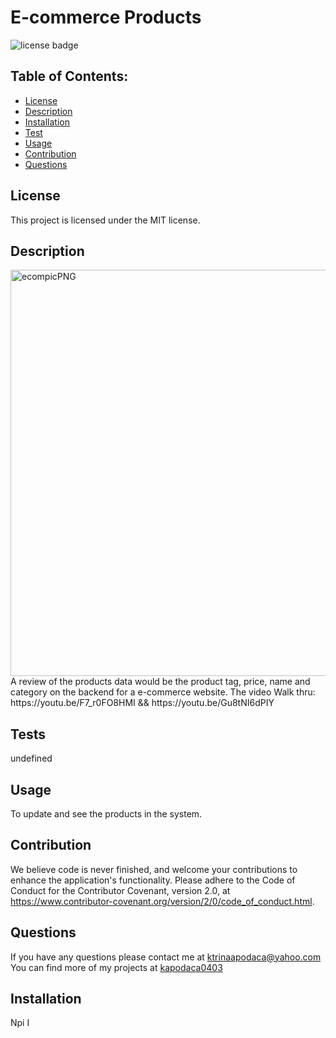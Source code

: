 # E-commerce Products

![license badge](https://img.shields.io/badge/License-MIT-lightgrey.svg)

## Table of Contents:

- [License](#license)
- [Description](#description)
- [Installation](#installation)
- [Test](#test)
- [Usage](#usage)
- [Contribution](#contribution)
- [Questions](#questions)

## License

This project is licensed under the MIT license.

## Description
<img width="650" alt="ecompicPNG" src="https://user-images.githubusercontent.com/87509827/134803184-5f552698-dc9e-494b-825e-703f3332108e.PNG">
A review of the products data would be the product tag, price, name and category on the backend for a e-commerce website.
The video Walk thru: https://youtu.be/F7_r0FO8HMI && https://youtu.be/Gu8tNI6dPIY


## Tests

undefined

## Usage

To update and see the products in the system.

## Contribution

We believe code is never finished, and welcome your contributions to enhance the application's functionality. Please adhere to the Code of Conduct for the Contributor Covenant, version 2.0, at https://www.contributor-covenant.org/version/2/0/code_of_conduct.html.

## Questions

If you have any questions please contact me at ktrinaapodaca@yahoo.com You can find more of my projects at [kapodaca0403](https://github.com/kapodaca0403)

## Installation

Npi I
